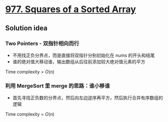 # [977. Squares of a Sorted Array](https://leetcode.com/problems/squares-of-a-sorted-array/description/)

## Solution idea

### Two Pointers - 双指针相向而行
* 不用找正负分界点，而是直接将双指针分别初始化在 nums 的开头和结尾
* 谁的绝对值大移动谁，输出数组从后往前添加较大绝对值元素的平方

Time complexity = $O(n)$

### 利用 MergeSort 里 merge 的思路：谁小移谁
* 首先寻找正负数的分界点，然后向左边逆序再平方，然后执行合并有序数组的逻辑

Time complexity = $O(n)$